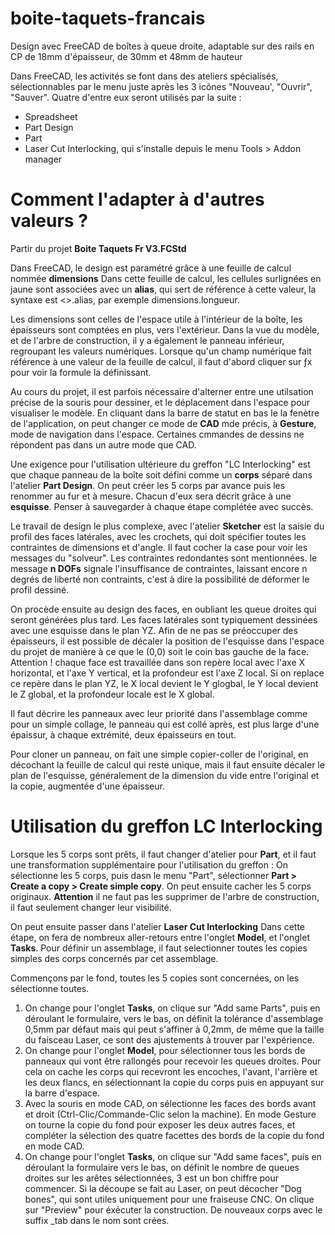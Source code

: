 # boite-taquets-francais
Design avec FreeCAD de boîtes à queue droite, adaptable sur des rails en CP de 18mm d'épaisseur, de 30mm et 48mm de hauteur

Dans FreeCAD, les activités se font dans des ateliers spécialisés, sélectionnables par le menu juste après les 3 icônes "Nouveau', "Ouvrir", "Sauver". Quatre d'entre eux seront utilisés par la suite :
- Spreadsheet
- Part Design
- Part
- Laser Cut Interlocking, qui s'installe depuis le menu Tools > Addon manager

# Comment l'adapter à d'autres valeurs ?

Partir du projet **Boite Taquets Fr V3.FCStd**

Dans FreeCAD, le design est paramétré grâce à une feuille de calcul nommée **dimensions**
Dans cette feuille de calcul, les cellules surlignées en jaune sont associées avec un **alias**, qui sert de référence à cette valeur, la syntaxe est <<nom de la feuille de calcul>>.alias, par exemple dimensions.longueur.

Les dimensions sont celles de l'espace utile à l'intérieur de la boîte, les épaisseurs sont comptées en plus, vers l'extérieur.
Dans la vue du modèle, et de l'arbre de construction, il y a également le panneau inférieur, regroupant les valeurs numériques.
Lorsque qu'un champ numérique fait référence à une valeur de la feuille de calcul, il faut d'abord cliquer sur ƒx pour voir la formule la définissant.

Au cours du projet, il est parfois nécessaire d'alterner entre une utilsation précise de la souris pour dessiner, et le déplacement dans l'espace pour visualiser le modèle. En cliquant dans la barre de statut en bas le la fenètre de l'application, on peut changer ce mode de **CAD** mde précis, à **Gesture**, mode de navigation dans l'espace. Certaines cmmandes de dessins ne répondent pas dans un autre mode que CAD. 

Une exigence pour l'utilisation ultérieure du greffon "LC Interlocking" est que chaque panneau de la boîte soit défini comme un **corps** séparé dans l'atelier **Part Design**. On peut créer les 5 corps par avance puis les renommer au fur et à mesure. Chacun d'eux sera décrit grâce à une **esquisse**. Penser à sauvegarder à chaque étape complétée avec succès.

Le travail de design le plus complexe, avec l'atelier **Sketcher** est la saisie du profil des faces latérales, avec les crochets, qui doit spécifier toutes les contraintes de dimensions et d'angle.
Il faut cocher la case pour voir les messages du "solveur". Les contraintes redondantes sont mentionnées. le message __n DOFs__ signale l'insuffisance de contraintes, laissant encore n degrés de liberté non contraints, c'est à dire la possibilité de déformer le profil dessiné.

On procède ensuite au design des faces, en oubliant les queue droites qui seront générées plus tard. Les faces latérales sont typiquement dessinées avec une esquisse dans le plan YZ. Afin de ne pas se préoccuper des épaisseurs, il est possible de décaler la position de l'esquisse dans l'espace du projet de manière à ce que le (0,0) soit le coin bas gauche de la face. Attention ! chaque face est travaillée dans son repère local avec l'axe X horizontal, et l'axe Y vertical, et la profondeur est l'axe Z local. Si on replace ce repère dans le plan YZ, le X local devient le Y glogbal, le Y local devient le Z global, et la profondeur locale est le X global.

Il faut décrire les panneaux avec leur priorité dans l'assemblage comme pour un simple collage, le panneau qui est collé après, est plus large d'une épaissur, à chaque extrémité, deux épaisseurs en tout.

Pour cloner un panneau, on fait une simple copier-coller de l'original, en décochant la feuille de calcul qui reste unique, mais il faut ensuite décaler le plan de l'esquisse, généralement de la dimension du vide entre l'original et la copie, augmentée d'une épaisseur.

# Utilisation du greffon LC Interlocking
Lorsque les 5 corps sont prêts, il faut changer d'atelier pour **Part**, et il faut une transformation supplémentaire pour l'utilisation du greffon : On sélectionne les 5 corps, puis dasn le menu "Part", sélectionner **Part > Create a copy > Create simple copy**. On peut ensuite cacher les 5 corps originaux. **Attention** il ne faut pas les supprimer de l'arbre de construction, il faut seulement changer leur visibilité.

On peut ensuite passer dans l'atelier **Laser Cut Interlocking**
Dans cette étape, on fera de nombreux aller-retours entre l'onglet **Model**, et l'onglet **Tasks**.
Pour définir un assemblage, il faut selectionner toutes les copies simples des corps concernés par cet assemblage. 

Commençons par le fond, toutes les 5 copies sont concernées, on les sélectionne toutes.
1. On change pour l'onglet **Tasks**, on clique sur "Add same Parts", puis en déroulant le formulaire, vers le bas, on définit la tolérance d'assemblage 0,5mm par défaut mais qui peut s'affiner à 0,2mm, de même que la taille du faisceau Laser, ce sont des ajustements à trouver par l'expérience.
2. On change pour l'onglet **Model**, pour sélectionner tous les bords de panneaux qui vont être rallongés pour recevoir les queues droites. Pour cela on cache les corps qui recevront les encoches, l'avant, l'arrière et les deux flancs, en sélectionnant la copie du corps puis en appuyant sur la barre d'espace.
3. Avec la souris en mode CAD, on sélectionne les faces des bords avant et droit (Ctrl-Clic/Commande-Clic selon la machine). En mode Gesture on tourne la copie du fond pour exposer les deux autres faces, et compléter la sélection des quatre facettes des bords de la copie du fond en mode CAD.
4. On change pour l'onglet **Tasks**, on clique sur "Add same faces", puis en déroulant la formulaire vers le bas, on définit le nombre de queues droites sur les arêtes sélectionnées, 3 est un bon chiffre pour commencer. Si la découpe se fait au Laser, on peut décocher "Dog bones", qui sont utiles uniquement pour une fraiseuse CNC.
On clique sur "Preview" pour éxécuter la construction. De nouveaux corps avec le suffix _tab dans le nom sont crées.





